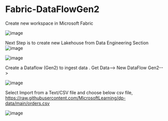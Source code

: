 # Fabric-DataFlowGen2

Create new workspace in Microsoft Fabric

![image](https://github.com/user-attachments/assets/9a20f44f-ed94-4db5-aeac-1e9e8402a47b)

Next Step is to create new Lakehouse from Data Engineering Section
![image](https://github.com/user-attachments/assets/5741b684-455d-4b8d-b84a-fdb852a43e94)

![image](https://github.com/user-attachments/assets/8db0e490-f2ae-4172-853e-d2f24fede953)

Create a Dataflow (Gen2) to ingest data  . Get Data--> New DataFlow Gen2-->

![image](https://github.com/user-attachments/assets/513dacb8-3af9-4362-a7fb-f0c3257722ff)

Select Import from a Text/CSV file and choose below csv file,
https://raw.githubusercontent.com/MicrosoftLearning/dp-data/main/orders.csv

![image](https://github.com/user-attachments/assets/fcc202ea-39fe-40dd-beba-ac07c437cec9)

